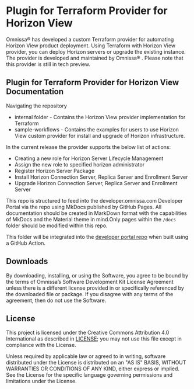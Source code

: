 # Plugin for Terraform Provider for Horizon View

Omnissa® has developed a custom Terraform provider for automating Horizon View product deployment. Using Terraform with Horizon View provider, you can deploy Horizon servers or upgrade the existing instance. The provider is developed and maintained by Omnissa® . Please note that this provider is still in tech preview.

## Plugin for Terraform Provider for Horizon View Documentation

Navigating the repository

- internal folder - Contains the Horizon View provider implementation for Terraform
- sample-workflows - Contains the examples for users to use Horizon View custom provider for install and upgrade of Horizon infrastructure.

In the current release the provider supports the below list of actions:

- Creating a new role for Horizon Server Lifecycle Management
- Assign the new role to specified horizon administrator
- Register Horizon Server Package
- Install Horizon Connection Server, Replica Server and Enrollment Server
- Upgrade Horizon Connection Server, Replica Server and Enrollment Server

This repo is structured to feed into the developer.omnissa.com Developer Portal via the [](https://github.com/euc-dev/euc-dev.github.io) repo using MkDocs published by GitHub Pages. All documentation should be created in MarkDown format with the capabilities of MkDocs and the Material theme in mind.Only pages within the `/docs` folder should be modified within this repo.

This folder will be integrated into the [developer portal repo](https://github.com/euc-dev/euc-dev.github.io) when built using a GitHub Action.

## Downloads

By downloading, installing, or using the Software, you agree to be bound by the terms of Omnissa’s Software Development Kit License Agreement unless there is a different license provided in or specifically referenced by the downloaded file or package. If you disagree with any terms of the agreement, then do not use the Software.

## License

This project is licensed under the Creative Commons Attribution 4.0 International as described in [LICENSE](https://github.com/euc-dev/.github/blob/main/LICENSE); you may not use this file except in compliance with the License.

Unless required by applicable law or agreed to in writing, software distributed under the License is distributed on an "AS IS" BASIS, WITHOUT WARRANTIES OR CONDITIONS OF ANY KIND, either express or implied. See the License for the specific language governing permissions and limitations under the License.
